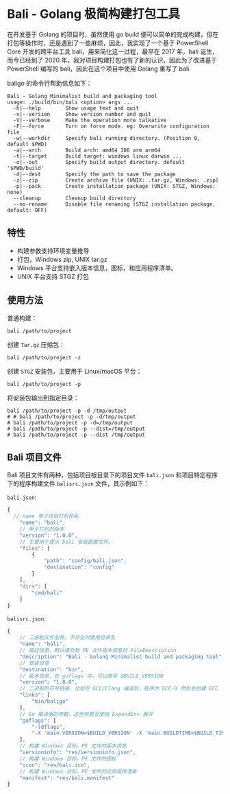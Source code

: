 # Bali - Golang 极简构建打包工具

在开发基于 Golang 的项目时，虽然使用 go build 便可以简单的完成构建，但在打包等操作时，还是遇到了一些麻烦，因此，我实现了一个基于 PowerShell Core 开发的跨平台工具 bali，用来简化这一过程，最早在 2017 年，bali 诞生，而今已经到了 2020 年，我对项目构建打包也有了新的认识，因此为了改进基于 PowerShell 编写的 bali，因此在这个项目中使用 Golang 重写了 bali.

baligo 的命令行帮助信息如下：

```shell
Bali - Golang Minimalist build and packaging tool
usage: ./build/bin/bali <option> args ...
  -h|--help        Show usage text and quit
  -v|--version     Show version number and quit
  -V|--verbose     Make the operation more talkative
  -F|--force       Turn on force mode. eg: Overwrite configuration file
  -w|--workdir     Specify bali running directory. (Position 0, default $PWD)
  -a|--arch        Build arch: amd64 386 arm arm64
  -t|--target      Build target: windows linux darwin ...
  -o|--out         Specify build output directory. default '$PWD/build'
  -d|--dest        Specify the path to save the package
  -z|--zip         Create archive file (UNIX: .tar.gz, Windows: .zip)
  -p|--pack        Create installation package (UNIX: STGZ, Windows: none)
  --cleanup        Cleanup build directory
  --no-rename      Disable file renaming (STGZ installation package, default: OFF)

```

## 特性

+   构建参数支持环境变量推导
+   打包，Windows zip, UNIX tar.gz
+   Windows 平台支持嵌入版本信息，图标，和应用程序清单。
+   UNIX 平台支持 STGZ 打包

## 使用方法

普通构建：

```shell
bali /path/to/project
```

创建 `Tar.gz` 压缩包：

```shell
bali /path/to/project -z
```

创建 `STGZ` 安装包，主要用于 Linux/macOS 平台：

```shell
bali /path/to/project -p
```

将安装包输出到指定目录：

```shell
bali /path/to/project -p -d /tmp/output
# # bali /path/to/project -p -d/tmp/output
# bali /path/to/project -p -d=/tmp/output
# bali /path/to/project -p --dist=/tmp/output
# bali /path/to/project -p --dist /tmp/output
```

## Bali 项目文件

Bali 项目文件有两种，包括项目根目录下的项目文件 `bali.json` 和项目特定程序下的程序构建文件 `balisrc.json` 文件，其示例如下：

`bali.json`:

```js
{
  // name 用于项目打包命名
    "name": "bali",
    // 用于打包的版本
    "version": "1.0.0",
    // 主要用于提示 bali 安装配置文件。
    "files": [
        {
            "path": "config/bali.json",
            "destination": "config"
        }
    ],
    "dirs": [
        "cmd/bali"
    ]
}
```

`balisrc.json`:

```js
{
    // 二进制文件名称，不存在时使用目录名
    "name": "bali",
    // 描述信息，默认填充到 PE 文件版本信息的 FileDescription
    "description": "Bali - Golang Minimalist build and packaging tool",
    // 安装目录
    "destination": "bin",
    // 版本信息，在 goflags 中，可以推导 $BUILD_VERSION
    "version": "1.0.0",
    // 二进制的符号链接，比如在 GCC/Clang 编译后，程序为 GCC-9 然后会创建 GCC  的符号链接。
    "links": [
        "bin/baligo"
    ],
    // Go 编译器的参数，这些参数会使用 ExpandEnv 展开
    "goflags": [
        "-ldflags",
        "-X 'main.VERSION=$BUILD_VERSION' -X 'main.BUILDTIME=$BUILD_TIME' -X 'main.BUILDBRANCH=$BUILD_BRANCH' -X 'main.BUILDCOMMIT=$BUILD_COMMIT' -X 'main.GOVERSION=$BUILD_GOVERSION'"
    ],
    // 构建 Windows 目标，PE 文件的版本信息
    "versioninfo": "res/versioninfo.json",
    // 构建 Windows 目标，PE 文件的图标
    "icon": "res/bali.ico",
    // 构建 Windows 目标，PE 文件的应用程序清单
    "manifest": "res/bali.manifest"
}
```
